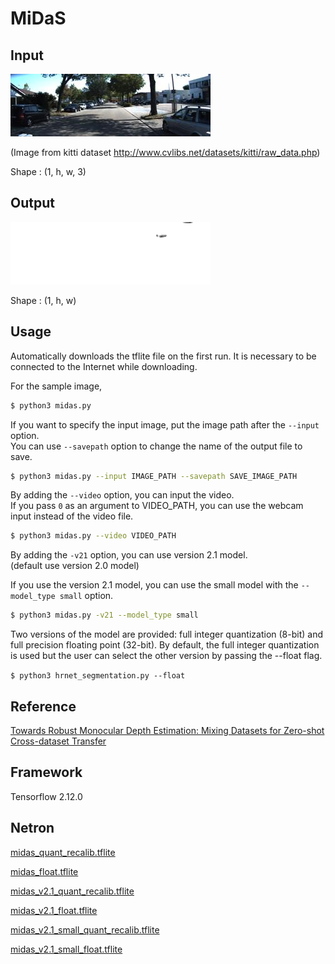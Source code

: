 # MiDaS

## Input

![Input](input.jpg)

(Image from kitti dataset http://www.cvlibs.net/datasets/kitti/raw_data.php)

Shape : (1, h, w, 3)

## Output

![Output](input_depth.png)

Shape : (1, h, w)

## Usage
Automatically downloads the tflite file on the first run.
It is necessary to be connected to the Internet while downloading.

For the sample image,
``` bash
$ python3 midas.py
```

If you want to specify the input image, put the image path after the `--input` option.  
You can use `--savepath` option to change the name of the output file to save.
```bash
$ python3 midas.py --input IMAGE_PATH --savepath SAVE_IMAGE_PATH
```

By adding the `--video` option, you can input the video.   
If you pass `0` as an argument to VIDEO_PATH, you can use the webcam input instead of the video file.
```bash
$ python3 midas.py --video VIDEO_PATH
```

By adding the `-v21` option, you can use version 2.1 model.  
(default use version 2.0 model)

If you use the version 2.1 model, you can use the small model with the `--model_type small` option.
```bash
$ python3 midas.py -v21 --model_type small
```

Two versions of the model are provided: full integer quantization (8-bit) and full precision floating point (32-bit). 
By default, the full integer quantization is used but the user can select the other version by passing the --float flag.

`$ python3 hrnet_segmentation.py --float`

## Reference

[Towards Robust Monocular Depth Estimation: Mixing Datasets for Zero-shot Cross-dataset Transfer](https://github.com/intel-isl/MiDaS)

## Framework

Tensorflow 2.12.0

## Netron

[midas_quant_recalib.tflite](https://netron.app/?url=https://storage.googleapis.com/ailia-models-tflite/midas/midas_quant_recalib.tflite)

[midas_float.tflite](https://netron.app/?url=https://storage.googleapis.com/ailia-models-tflite/midas/midas_float.tflite)

[midas_v2.1_quant_recalib.tflite](https://netron.app/?url=https://storage.googleapis.com/ailia-models-tflite/midas/midas_v2.1_quant_recalib.tflite)

[midas_v2.1_float.tflite](https://netron.app/?url=https://storage.googleapis.com/ailia-models-tflite/midas/midas_v2.1_float.tflite)

[midas_v2.1_small_quant_recalib.tflite](https://netron.app/?url=https://storage.googleapis.com/ailia-models-tflite/midas/midas_v2.1_small_quant_recalib.tflite)

[midas_v2.1_small_float.tflite](https://netron.app/?url=https://storage.googleapis.com/ailia-models-tflite/midas/midas_v2.1_small_float.tflite)